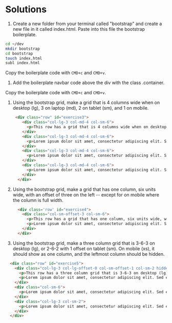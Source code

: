# Solutions


1. Create a new folder from your terminal called "bootstrap" and create a new file in it called index.html. Paste into this file the bootstrap boilerplate.

  ```bash
  cd ~/dev
  mkdir bootstrap
  cd bootstrap
  touch index.html
  subl index.html
  ```
  Copy the boilerplate code with `CMD+c` and `CMD+v`.
  
1. Add the boilerplate navbar code above the div with the class .container.

  Copy the boilerplate code with `CMD+c` and `CMD+v`.

1. Using the bootstrap grid, make a grid that is 4 columns wide when on desktop (lg), 3 on laptop (md), 2 on tablet (sm), and 1 on mobile.  

    ```html
     <div class="row" id="exercise3">  
        <div class="col-lg-3 col-md-4 col-sm-6">
          <p>This row has a grid that is 4 columns wide when on desktop (lg), 3 on laptop (md), 2 on tablet (sm), and 1 on mobile.</p>
        </div>
        <div class="col-lg-3 col-md-4 col-sm-6">
          <p>Lorem ipsum dolor sit amet, consectetur adipiscing elit. Sed et leo leo.</p>
        </div>
        <div class="col-lg-3 col-md-4 col-sm-6">
          <p>Lorem ipsum dolor sit amet, consectetur adipiscing elit. Sed et leo leo.</p>
        </div>
        <div class="col-lg-3 col-md-4 col-sm-6">
          <p>Lorem ipsum dolor sit amet, consectetur adipiscing elit. Sed et leo leo.</p>
        </div>
      </div>
    ```

1. Using the bootstrap grid, make a grid that has one column, six units wide, with an offset of three on the left -- except for on mobile where the column is full width.

    ```html
      <div class='row' id="exercise4">
        <div class="col-sm-offset-3 col-sm-6">
          <p>This row has a grid that has one column, six units wide, with an offset of three on the left -- except for on mobile where the column is full width.</p>
          <p>Lorem ipsum dolor sit amet, consectetur adipiscing elit. Sed et leo leo. Suspendisse ut tincidunt felis, nec efficitur nulla. Morbi auctor, nulla non varius molestie, magna ligula ullamcorper erat, quis aliquet dui arcu in neque.</p>
        </div>
      </div> 
    ```

1.  Using the bootstrap grid, make a three column grid that is 3-6-3 on desktop (lg), or 2-6-2 with 1 offset on tablet (sm). On mobile (xs), it should show as one column, and the leftmost column should be hidden.
  
  ```html
    <div class="row" id="exercise5">
      <div class="col-lg-3 col-lg-offset-0 col-sm-offset-1 col-sm-2 hidden-xs">
        <p>This row has a three column grid that is 3-6-3 on desktop (lg), or 2-6-2 with 1 offset on tablet (sm). On mobile (xs), it should show as one column, and the leftmost column (this one!) is hidden.</p>
        <p>Lorem ipsum dolor sit amet, consectetur adipiscing elit. Sed et leo leo.</p>
      </div>
      <div class="col-sm-6">
        <p>Lorem ipsum dolor sit amet, consectetur adipiscing elit. Sed et leo leo.</p>
      </div>
      <div class="col-lg-3 col-sm-2">
        <p>Lorem ipsum dolor sit amet, consectetur adipiscing elit. Sed et leo leo.</p>
      </div>
    </div>
  ```
